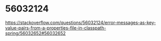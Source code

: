 # 56032124
https://stackoverflow.com/questions/56032124/error-messages-as-key-value-pairs-from-a-properties-file-in-classpath-spring/56032652#56032652
